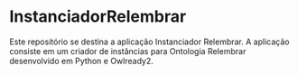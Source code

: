 # InstanciadorRelembrar

Este repositório se destina a aplicação Instanciador Relembrar. A aplicação consiste em um criador de instâncias para Ontologia Relembrar desenvolvido em Python e Owlready2. 

